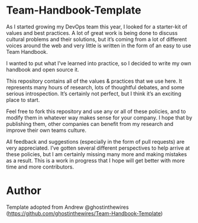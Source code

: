 # Team-Handbook-Template

As I started growing my DevOps team this year, I looked for a starter-kit of values and best practices. A lot of great work is being done to discuss cultural problems and their solutions, but it’s coming from a lot of different voices around the web and very little is written in the form of an easy to use Team Handbook.

I wanted to put what I've learned into practice, so I decided to write my own handbook and open source it.

This repository contains all of the values & practices that we use here. It represents many hours of research, lots of thoughtful debates, and some serious introspection. It’s certainly not perfect, but I think it’s an exciting place to start.

Feel free to fork this repository and use any or all of these policies, and to modify them in whatever way makes sense for your company. I hope that by publishing them, other companies can benefit from my research and improve their own teams culture.

All feedback and suggestions (especially in the form of pull requests) are very appreciated. I’ve gotten several different perspectives to help arrive at these policies, but I am certainly missing many more and making mistakes as a result. This is a work in progress that I hope will get better with more time and more contributors.

# Author

Template adopted from Andrew @ghostinthewires (https://github.com/ghostinthewires/Team-Handbook-Template)